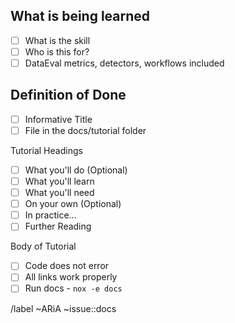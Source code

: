 <!--
Documentation Tutorial Issue Template

This template is to be used when a new feature has been completed. \
All code that will be released should be apart of a tutorial in the docs/tutorial folder.
All new features should have at least a tutorial, concept page, and reference page. How-tos are optional.


Tutorials should be used to **teach** a user a new skill.
Multiple features can be covered by a tutorial.

Currently we have the following tutorials:
- Data Cleaning
- Assessing Data Manifold
- Identifying Bias
- Monitoring
- Assessing Performance with Dataset

Please look through the tutorials and determine if your feature fits within an already existing tutorial or if a new tutorial is needed.

-->

## What is being learned

- [ ] What is the skill <!-- Note: Tutorials are not for explaining specific functions (code) - Explaining functions (code) is the docstring -->
- [ ] Who is this for?
- [ ] DataEval metrics, detectors, workflows included

## Definition of Done

- [ ] Informative Title <!-- user should have a good idea of what they are going to do in the tutorial from the title -->
- [ ] File in the docs/tutorial folder

Tutorial Headings
- [ ] What you'll do (Optional)
- [ ] What you'll learn
- [ ] What you'll need
- [ ] On your own (Optional)
- [ ] In practice... <!-- The fine print that you avoided can go in this section. -->
- [ ] Further Reading <!-- Link to explanations or external documents -->

Body of Tutorial
- [ ] Code does not error
- [ ] All links work properly
- [ ] Run docs - `nox -e docs` <!-- has been run in terminal before pushing to gitlab -->

/label ~ARiA ~issue::docs